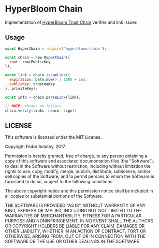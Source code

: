 # HyperBloom Chain

Implementation of [HyperBloom Trust Chain][0] verifier and link issuer.

## Usage

```js
const HyperChain = require('hyperbloom-chain');

const chain = new HyperChain({
  root: rootPublicKey
});

const link = chain.issueLink({
  expiration: Date.now() / 1000 + 1e3,
  publicKey: trusteeKey
}, privateKey);

const info = chain.parseLink(link);

// NOTE: throws on failure
chain.verify(links, nonce, sign);
```

## LICENSE

This software is licensed under the MIT License.

Copyright Fedor Indutny, 2017.

Permission is hereby granted, free of charge, to any person obtaining a
copy of this software and associated documentation files (the
"Software"), to deal in the Software without restriction, including
without limitation the rights to use, copy, modify, merge, publish,
distribute, sublicense, and/or sell copies of the Software, and to permit
persons to whom the Software is furnished to do so, subject to the
following conditions:

The above copyright notice and this permission notice shall be included
in all copies or substantial portions of the Software.

THE SOFTWARE IS PROVIDED "AS IS", WITHOUT WARRANTY OF ANY KIND, EXPRESS
OR IMPLIED, INCLUDING BUT NOT LIMITED TO THE WARRANTIES OF
MERCHANTABILITY, FITNESS FOR A PARTICULAR PURPOSE AND NONINFRINGEMENT. IN
NO EVENT SHALL THE AUTHORS OR COPYRIGHT HOLDERS BE LIABLE FOR ANY CLAIM,
DAMAGES OR OTHER LIABILITY, WHETHER IN AN ACTION OF CONTRACT, TORT OR
OTHERWISE, ARISING FROM, OUT OF OR IN CONNECTION WITH THE SOFTWARE OR THE
USE OR OTHER DEALINGS IN THE SOFTWARE.

[0]: https://github.com/hyperbloom/hyperbloom-protocol/blob/master/spec.md#signature-chain
